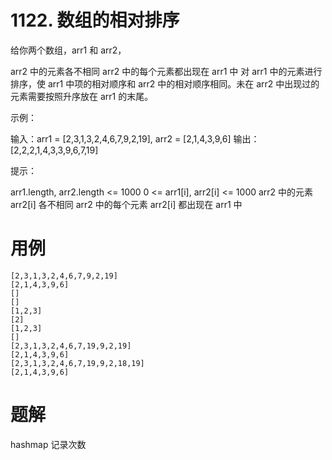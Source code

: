 # 1122. 数组的相对排序
给你两个数组，arr1 和 arr2，

arr2 中的元素各不相同
arr2 中的每个元素都出现在 arr1 中
对 arr1 中的元素进行排序，使 arr1 中项的相对顺序和 arr2 中的相对顺序相同。未在 arr2 中出现过的元素需要按照升序放在 arr1 的末尾。

 

示例：

输入：arr1 = [2,3,1,3,2,4,6,7,9,2,19], arr2 = [2,1,4,3,9,6]
输出：[2,2,2,1,4,3,3,9,6,7,19]
 

提示：

arr1.length, arr2.length <= 1000
0 <= arr1[i], arr2[i] <= 1000
arr2 中的元素 arr2[i] 各不相同
arr2 中的每个元素 arr2[i] 都出现在 arr1 中


# 用例
```
[2,3,1,3,2,4,6,7,9,2,19]
[2,1,4,3,9,6]
[]
[]
[1,2,3]
[2]
[1,2,3]
[]
[2,3,1,3,2,4,6,7,19,9,2,19]
[2,1,4,3,9,6]
[2,3,1,3,2,4,6,7,19,9,2,18,19]
[2,1,4,3,9,6]
```

# 题解

hashmap 记录次数



